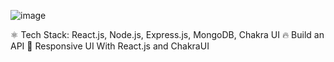 ![image](https://github.com/user-attachments/assets/a2d49bd6-07c2-4543-8fae-0598042ba89c)

⚛️ Tech Stack: React.js, Node.js, Express.js, MongoDB, Chakra UI
🔥 Build an API
📱 Responsive UI With React.js and ChakraUI
